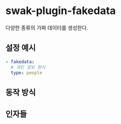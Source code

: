 # swak-plugin-fakedata

다양한 종류의 가짜 데이터를 생성한다.

## 설정 예시

```yml
- fakedata:
  # 개인 정보 형식
  type: people
```

## 동작 방식

## 인자들


